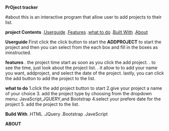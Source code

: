 **PrOject tracker**

#about
 this is an interactive program that allow user to add projects to their list.

**project Contents** 
.[Userguide](#userguide)
.[Features](#features)
.[what to do](#what-to-do)
.[Built With](#built-with)
.[About](#about)

**Userguide**
First click the click button to start the **ADDPROJECT**  to start the project and then you can select from the each box and fill in the boxes as ininstructed.

**features**
. the project time start as soon as you click the add project.
. to see the time, just look about the project list.
. it allow to to add your name you want, addproject, and select the date of the project.
lastly, you can click the add button to add the project to the list.

**what to do**
1.click the add project button to start
2.give your project a name of your choice
3. add the project type by choosing from the dropdown menu: JavaScript,JQUERY,and Bootstrap
4.select your prefere date for the project
5. add the project to the list.

**Build With**
.HTML
.JQuery
.Bootstrap
.JaveScript

**ABOUT**

